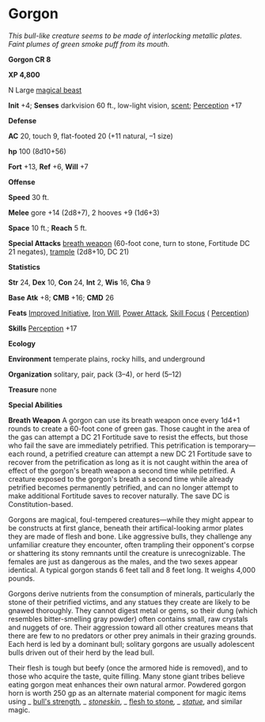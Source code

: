 # Gorgon

_This bull-like creature seems to be made of interlocking metallic plates. Faint plumes of green smoke puff from its mouth._

**Gorgon CR 8**

**XP 4,800**

N Large [magical beast](creatureTypes.md#_magical-beast)

**Init** +4; **Senses** darkvision 60 ft., low-light vision, [scent](universalMonsterRules.md#_scent); [Perception](../skills/perception.md#_perception) +17

**Defense**

**AC** 20, touch 9, flat-footed 20 (+11 natural, –1 size)

**hp** 100 (8d10+56)

**Fort** +13, **Ref** +6, **Will** +7

**Offense**

**Speed** 30 ft.

**Melee** gore +14 (2d8+7), 2 hooves +9 (1d6+3)

**Space** 10 ft.; **Reach** 5 ft.

**Special Attacks** [breath weapon](universalMonsterRules.md#_breath-weapon) (60-foot cone, turn to stone, Fortitude DC 21 negates), [trample](universalMonsterRules.md#_trample) (2d8+10, DC 21)

**Statistics**

**Str** 24, **Dex** 10, **Con** 24, **Int** 2, **Wis** 16, **Cha** 9

**Base Atk** +8; **CMB** +16; **CMD** 26

**Feats** [Improved Initiative](../feats.md#_improved-initiative), [Iron Will](../feats.md#_iron-will), [Power Attack](../feats.md#_power-attack), [Skill Focus](../feats.md#_skill-focus) ( [Perception](../skills/perception.md#_perception))

**Skills** [Perception](../skills/perception.md#_perception) +17

**Ecology**

**Environment** temperate plains, rocky hills, and underground

**Organization** solitary, pair, pack (3–4), or herd (5–12)

**Treasure** none

**Special Abilities**

**Breath Weapon** A gorgon can use its breath weapon once every 1d4+1 rounds to create a 60-foot cone of green gas. Those caught in the area of the gas can attempt a DC 21 Fortitude save to resist the effects, but those who fail the save are immediately petrified. This petrification is temporary—each round, a petrified creature can attempt a new DC 21 Fortitude save to recover from the petrification as long as it is not caught within the area of effect of the gorgon's breath weapon a second time while petrified. A creature exposed to the gorgon's breath a second time while already petrified becomes permanently petrified, and can no longer attempt to make additional Fortitude saves to recover naturally. The save DC is Constitution-based.

Gorgons are magical, foul-tempered creatures—while they might appear to be constructs at first glance, beneath their artifical-looking armor plates they are made of flesh and bone. Like aggressive bulls, they challenge any unfamiliar creature they encounter, often trampling their opponent's corpse or shattering its stony remnants until the creature is unrecognizable. The females are just as dangerous as the males, and the two sexes appear identical. A typical gorgon stands 6 feet tall and 8 feet long. It weighs 4,000 pounds.

Gorgons derive nutrients from the consumption of minerals, particularly the stone of their petrified victims, and any statues they create are likely to be gnawed thoroughly. They cannot digest metal or gems, so their dung (which resembles bitter-smelling gray powder) often contains small, raw crystals and nuggets of ore. Their aggression toward all other creatures means that there are few to no predators or other prey animals in their grazing grounds. Each herd is led by a dominant bull; solitary gorgons are usually adolescent bulls driven out of their herd by the lead bull.

Their flesh is tough but beefy (once the armored hide is removed), and to those who acquire the taste, quite filling. Many stone giant tribes believe eating gorgon meat enhances their own natural armor. Powdered gorgon horn is worth 250 gp as an alternate material component for magic items using _ [bull's strength](../spells/bullSStrength.md#_bull-s-strength)_, _ [stoneskin](../spells/stoneskin.md#_stoneskin)_, _ [flesh to stone](../spells/fleshToStone.md#_flesh-to-stone)_, _ [statue](../spells/statue.md#_statue)_, and similar magic.

